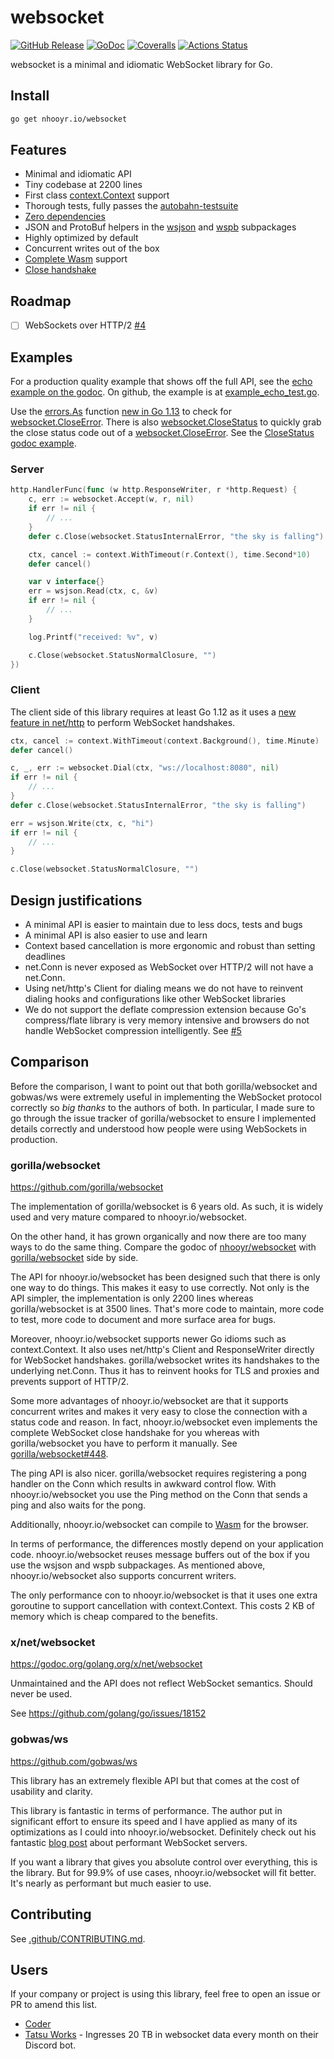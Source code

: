 # websocket

[![GitHub Release](https://img.shields.io/github/v/release/nhooyr/websocket?color=6b9ded&sort=semver)](https://github.com/nhooyr/websocket/releases)
[![GoDoc](https://godoc.org/nhooyr.io/websocket?status.svg)](https://godoc.org/nhooyr.io/websocket)
[![Coveralls](https://img.shields.io/coveralls/github/nhooyr/websocket?color=65d6a4)](https://coveralls.io/github/nhooyr/websocket)
[![Actions Status](https://github.com/nhooyr/websocket/workflows/ci/badge.svg)](https://github.com/nhooyr/websocket/actions)

websocket is a minimal and idiomatic WebSocket library for Go.

## Install

```bash
go get nhooyr.io/websocket
```

## Features

- Minimal and idiomatic API
- Tiny codebase at 2200 lines
- First class [context.Context](https://blog.golang.org/context) support
- Thorough tests, fully passes the [autobahn-testsuite](https://github.com/crossbario/autobahn-testsuite)
- [Zero dependencies](https://godoc.org/nhooyr.io/websocket?imports)
- JSON and ProtoBuf helpers in the [wsjson](https://godoc.org/nhooyr.io/websocket/wsjson) and [wspb](https://godoc.org/nhooyr.io/websocket/wspb) subpackages
- Highly optimized by default
- Concurrent writes out of the box
- [Complete Wasm](https://godoc.org/nhooyr.io/websocket#hdr-Wasm) support
- [Close handshake](https://godoc.org/nhooyr.io/websocket#Conn.Close)

## Roadmap

- [ ] WebSockets over HTTP/2 [#4](https://github.com/nhooyr/websocket/issues/4)

## Examples

For a production quality example that shows off the full API, see the [echo example on the godoc](https://godoc.org/nhooyr.io/websocket#example-package--Echo). On github, the example is at [example_echo_test.go](./example_echo_test.go).

Use the [errors.As](https://golang.org/pkg/errors/#As) function [new in Go 1.13](https://golang.org/doc/go1.13#error_wrapping) to check for [websocket.CloseError](https://godoc.org/nhooyr.io/websocket#CloseError).
There is also [websocket.CloseStatus](https://godoc.org/nhooyr.io/websocket#CloseStatus) to quickly grab the close status code out of a [websocket.CloseError](https://godoc.org/nhooyr.io/websocket#CloseError).
See the [CloseStatus godoc example](https://godoc.org/nhooyr.io/websocket#example-CloseStatus).

### Server

```go
http.HandlerFunc(func (w http.ResponseWriter, r *http.Request) {
	c, err := websocket.Accept(w, r, nil)
	if err != nil {
		// ...
	}
	defer c.Close(websocket.StatusInternalError, "the sky is falling")

	ctx, cancel := context.WithTimeout(r.Context(), time.Second*10)
	defer cancel()

	var v interface{}
	err = wsjson.Read(ctx, c, &v)
	if err != nil {
		// ...
	}

	log.Printf("received: %v", v)

	c.Close(websocket.StatusNormalClosure, "")
})
```

### Client

The client side of this library requires at least Go 1.12 as it uses a [new feature
in net/http](https://github.com/golang/go/issues/26937#issuecomment-415855861) to perform WebSocket handshakes.

```go
ctx, cancel := context.WithTimeout(context.Background(), time.Minute)
defer cancel()

c, _, err := websocket.Dial(ctx, "ws://localhost:8080", nil)
if err != nil {
	// ...
}
defer c.Close(websocket.StatusInternalError, "the sky is falling")

err = wsjson.Write(ctx, c, "hi")
if err != nil {
	// ...
}

c.Close(websocket.StatusNormalClosure, "")
```

## Design justifications

- A minimal API is easier to maintain due to less docs, tests and bugs
- A minimal API is also easier to use and learn
- Context based cancellation is more ergonomic and robust than setting deadlines
- net.Conn is never exposed as WebSocket over HTTP/2 will not have a net.Conn.
- Using net/http's Client for dialing means we do not have to reinvent dialing hooks
  and configurations like other WebSocket libraries
- We do not support the deflate compression extension because Go's compress/flate library
  is very memory intensive and browsers do not handle WebSocket compression intelligently.
  See [#5](https://github.com/nhooyr/websocket/issues/5)

## Comparison

Before the comparison, I want to point out that both gorilla/websocket and gobwas/ws were
extremely useful in implementing the WebSocket protocol correctly so _big thanks_ to the
authors of both. In particular, I made sure to go through the issue tracker of gorilla/websocket
to ensure I implemented details correctly and understood how people were using WebSockets in
production.

### gorilla/websocket

https://github.com/gorilla/websocket

The implementation of gorilla/websocket is 6 years old. As such, it is
widely used and very mature compared to nhooyr.io/websocket.

On the other hand, it has grown organically and now there are too many ways to do
the same thing. Compare the godoc of
[nhooyr/websocket](https://godoc.org/nhooyr.io/websocket) with
[gorilla/websocket](https://godoc.org/github.com/gorilla/websocket) side by side.

The API for nhooyr.io/websocket has been designed such that there is only one way to do things.
This makes it easy to use correctly. Not only is the API simpler, the implementation is
only 2200 lines whereas gorilla/websocket is at 3500 lines. That's more code to maintain,
more code to test, more code to document and more surface area for bugs.

Moreover, nhooyr.io/websocket supports newer Go idioms such as context.Context.
It also uses net/http's Client and ResponseWriter directly for WebSocket handshakes.
gorilla/websocket writes its handshakes to the underlying net.Conn.
Thus it has to reinvent hooks for TLS and proxies and prevents support of HTTP/2.

Some more advantages of nhooyr.io/websocket are that it supports concurrent writes and
makes it very easy to close the connection with a status code and reason. In fact,
nhooyr.io/websocket even implements the complete WebSocket close handshake for you whereas
with gorilla/websocket you have to perform it manually. See [gorilla/websocket#448](https://github.com/gorilla/websocket/issues/448).

The ping API is also nicer. gorilla/websocket requires registering a pong handler on the Conn
which results in awkward control flow. With nhooyr.io/websocket you use the Ping method on the Conn
that sends a ping and also waits for the pong.

Additionally, nhooyr.io/websocket can compile to [Wasm](https://godoc.org/nhooyr.io/websocket#hdr-Wasm) for the browser.

In terms of performance, the differences mostly depend on your application code. nhooyr.io/websocket
reuses message buffers out of the box if you use the wsjson and wspb subpackages.
As mentioned above, nhooyr.io/websocket also supports concurrent writers.

The only performance con to nhooyr.io/websocket is that it uses one extra goroutine to support
cancellation with context.Context. This costs 2 KB of memory which is cheap compared to
the benefits.

### x/net/websocket

https://godoc.org/golang.org/x/net/websocket

Unmaintained and the API does not reflect WebSocket semantics. Should never be used.

See https://github.com/golang/go/issues/18152

### gobwas/ws

https://github.com/gobwas/ws

This library has an extremely flexible API but that comes at the cost of usability
and clarity.

This library is fantastic in terms of performance. The author put in significant
effort to ensure its speed and I have applied as many of its optimizations as
I could into nhooyr.io/websocket. Definitely check out his fantastic [blog post](https://medium.freecodecamp.org/million-websockets-and-go-cc58418460bb)
about performant WebSocket servers.

If you want a library that gives you absolute control over everything, this is the library.
But for 99.9% of use cases, nhooyr.io/websocket will fit better. It's nearly as performant
but much easier to use.

## Contributing

See [.github/CONTRIBUTING.md](.github/CONTRIBUTING.md).

## Users

If your company or project is using this library, feel free to open an issue or PR to amend this list.

- [Coder](https://github.com/cdr)
- [Tatsu Works](https://github.com/tatsuworks) - Ingresses 20 TB in websocket data every month on their Discord bot.
